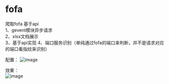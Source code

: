 # fofa
爬取fofa 基于api  
1、gevent模块异步请求  
2、xlsx文档展示  
3、基于api实现 
4、端口服务识别（单纯通过fofa的端口来判断，并不是请求对应的端口看指纹来识别）  
  
配置： 
![image](https://github.com/adezz/fofa/blob/main/pic/config.png)
  
效果：  
![image](https://github.com/adezz/fofa/blob/main/pic/result.png)


